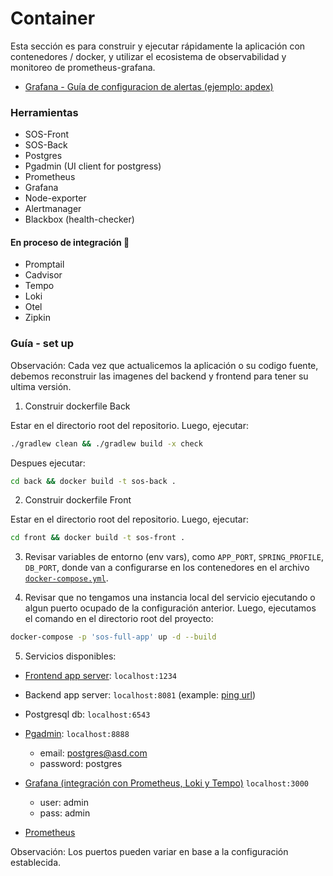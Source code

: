 # Container

Esta sección es para construir y ejecutar rápidamente la aplicación con contenedores / docker, y utilizar el ecosistema de observabilidad y monitoreo de prometheus-grafana.

- [Grafana - Guía de configuracion de alertas (ejemplo: apdex)](/docs/container/grafana/alerts/README.md)

### Herramientas

- SOS-Front
- SOS-Back
- Postgres
- Pgadmin (UI client for postgress)
- Prometheus
- Grafana
- Node-exporter
- Alertmanager
- Blackbox (health-checker)


#### En proceso de integración :construction:
- Promptail
- Cadvisor
- Tempo 
- Loki 
- Otel
- Zipkin


### Guía - set up

Observación: Cada vez que actualicemos la aplicación o su codigo fuente, debemos reconstruir las imagenes del backend y frontend para tener su ultima versión.

1. Construir dockerfile Back

Estar en el directorio root del repositorio. Luego, ejecutar:

```bash
./gradlew clean && ./gradlew build -x check
```

Despues ejecutar:

```bash
cd back && docker build -t sos-back .
```

2. Construir dockerfile Front

Estar en el directorio root del repositorio. Luego, ejecutar:
```bash
cd front && docker build -t sos-front .
```

3. Revisar variables de entorno (env vars), como `APP_PORT`, `SPRING_PROFILE`, `DB_PORT`, donde van a configurarse en los contenedores en el archivo [`docker-compose.yml`](/docs/container/docker-compose.yml).

4. Revisar que no tengamos una instancia local del servicio ejecutando o algun puerto ocupado de la configuración anterior. Luego, ejecutamos el comando en el directorio root del proyecto:
```bash
docker-compose -p 'sos-full-app' up -d --build
```

5. Servicios disponibles:

- [Frontend app server](http://localhost:1234): `localhost:1234` 
- Backend app server: `localhost:8081` (example: [ping url](http://localhost:8081/ping))
- Postgresql db: `localhost:6543`
- [Pgadmin](http://localhost:8888): `localhost:8888`
    - email: postgres@asd.com
    - password: postgres

- [Grafana (integración con Prometheus, Loki y Tempo)](http://localhost:3000) `localhost:3000`
    - user: admin
    - pass: admin
- [Prometheus](http://localhost:9090)

Observación: Los puertos pueden variar en base a la configuración establecida.